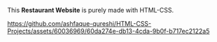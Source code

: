 This **Restaurant Website** is purely made with HTML-CSS.

https://github.com/ashfaque-qureshi/HTML-CSS-Projects/assets/60036969/60da274e-db13-4cda-9b0f-b717ec2122a5
